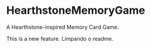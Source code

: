# HearthstoneMemoryGame
A Hearthstone-inspired Memory Card Game.

This is a new feature.
Limpando o readme.